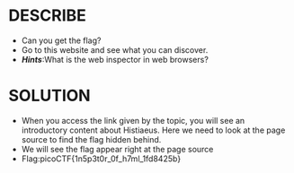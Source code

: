 # DESCRIBE
- Can you get the flag?
- Go to this website and see what you can discover.
- ***Hints***:What is the web inspector in web browsers?
# SOLUTION
- When you access the link given by the topic, you will see an introductory content about Histiaeus. Here we need to look at the page source to find the flag hidden behind.
- We will see the flag appear right at the page source
- Flag:picoCTF{1n5p3t0r_0f_h7ml_1fd8425b}
